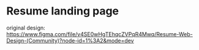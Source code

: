 # Resume landing page

original design: https://www.figma.com/file/v4SE0wHgTEhqcZVPqR4Mwq/Resume-Web-Design-(Community)?node-id=1%3A2&mode=dev
